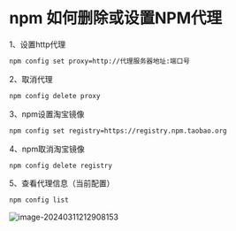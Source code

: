 # npm 如何删除或设置NPM代理

1、设置http代理

```bash
npm config set proxy=http://代理服务器地址:端口号
```

2、取消代理

```bash
npm config delete proxy
```

3、npm设置淘宝镜像

```bash
npm config set registry=https://registry.npm.taobao.org
```

4、npm取消淘宝镜像

```bash
npm config delete registry
```

5、查看代理信息（当前配置）

```bash
npm config list
```

![image-20240311212908153](C:\Users\Administrator\AppData\Roaming\Typora\typora-user-images\image-20240311212908153.png)
